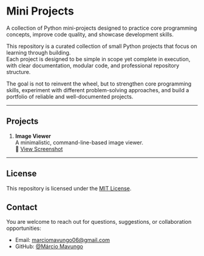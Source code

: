 # Mini Projects

A collection of Python mini-projects designed to practice core programming concepts, improve code quality, and showcase development skills.  

This repository is a curated collection of small Python projects that focus on learning through building.  
Each project is designed to be simple in scope yet complete in execution, with clear documentation, modular code, and professional repository structure.  

The goal is not to reinvent the wheel, but to strengthen core programming skills, experiment with different problem-solving approaches, and build a portfolio of reliable and well-documented projects.

---

## Projects

1. **Image Viewer**  
   A minimalistic, command-line-based image viewer.  
   📸 [View Screenshot](python/image_viewer/assets/0.jpg)

---

## License

This repository is licensed under the [MIT License](./LICENSE).

## Contact

You are welcome to reach out for questions, suggestions, or collaboration opportunities:

- Email: marciomavungo06@gmail.com  
- GitHub: [@Márcio Mavungo](https://github.com/marciomavungo)
